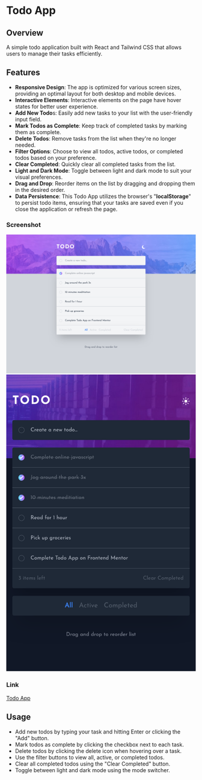 # Todo App

## Overview

A simple todo application built with React and Tailwind CSS that allows users to manage their tasks efficiently.

## Features

- **Responsive Design**: The app is optimized for various screen sizes, providing an optimal layout for both desktop and mobile devices.
- **Interactive Elements**: Interactive elements on the page have hover states for better user experience.
- **Add New Todo**s: Easily add new tasks to your list with the user-friendly input field.
- **Mark Todos as Complete**: Keep track of completed tasks by marking them as complete.
- **Delete Todos**: Remove tasks from the list when they're no longer needed.
- **Filter Options**: Choose to view all todos, active todos, or completed todos based on your preference.
- **Clear Completed**: Quickly clear all completed tasks from the list.
- **Light and Dark Mode**: Toggle between light and dark mode to suit your visual preferences.
- **Drag and Drop**: Reorder items on the list by dragging and dropping them in the desired order.
- **Data Persistence**: This Todo App utilizes the browser's "**localStorage**" to persist todo items, ensuring that your tasks are saved even if you close the application or refresh the page.

### Screenshot

![desktop](./src/images/desktop-dark.png)
![mobile](./src/images/mob-dark.png)

### Link

[Todo App](https://nimscodes.github.io/todo-main/)

##  Usage

- Add new todos by typing your task and hitting Enter or clicking the "Add" button.
- Mark todos as complete by clicking the checkbox next to each task.
- Delete todos by clicking the delete icon when hovering over a task.
- Use the filter buttons to view all, active, or completed todos.
- Clear all completed todos using the "Clear Completed" button.
- Toggle between light and dark mode using the mode switcher.
